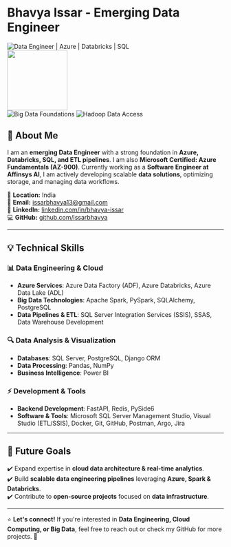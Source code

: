 # Bhavya Issar - Emerging Data Engineer

![Data Engineer | Azure | Databricks | SQL](https://img.shields.io/badge/Data%20Engineer-Azure%20%7C%20Databricks%20%7C%20SQL-blue)  
<img src="https://learn.microsoft.com/media/learn/certification/badges/microsoft-certified-fundamentals-badge.svg" width="140" height="140">  
![Big Data Foundations](https://images.credly.com/size/140x140/images/73055bb1-016d-4aaf-8d03-77904eeedf92/blob)
![Hadoop Data Access](https://images.credly.com/size/140x140/images/dc7b7e5f-2417-4b7a-a335-15a542f5ea6e/blob)  

## 🚀 About Me
I am an **emerging Data Engineer** with a strong foundation in **Azure, Databricks, SQL, and ETL pipelines**. I am also **Microsoft Certified: Azure Fundamentals (AZ-900)**. Currently working as a **Software Engineer at Affinsys AI**, I am actively developing scalable **data solutions**, optimizing storage, and managing data workflows.

📍 **Location:** India  
📧 **Email:** [issarbhavya13@gmail.com](mailto:issarbhavya13@gmail.com)  
🔗 **LinkedIn:** [linkedin.com/in/bhavya-issar](https://www.linkedin.com/in/bhavya-issar-ab2116239/)  
💻 **GitHub:** [github.com/issarbhavya](https://github.com/issarbhavya)  

---

## 💡 Technical Skills

### 📊 Data Engineering & Cloud
- **Azure Services**: Azure Data Factory (ADF), Azure Databricks, Azure Data Lake (ADL)
- **Big Data Technologies**: Apache Spark, PySpark, SQLAlchemy, PostgreSQL
- **Data Pipelines & ETL**: SQL Server Integration Services (SSIS), SSAS, Data Warehouse Development

### 🔍 Data Analysis & Visualization
- **Databases**: SQL Server, PostgreSQL, Django ORM
- **Data Processing**: Pandas, NumPy
- **Business Intelligence**: Power BI

### ⚡ Development & Tools
- **Backend Development**: FastAPI, Redis, PySide6
- **Software & Tools**: Microsoft SQL Server Management Studio, Visual Studio (ETL/SSIS), Docker, Git, GitHub, Postman, Argo, Jira

---

## 🎯 Future Goals
✔️ Expand expertise in **cloud data architecture & real-time analytics**.  
✔️ Build **scalable data engineering pipelines** leveraging **Azure, Spark & Databricks**.  
✔️ Contribute to **open-source projects** focused on **data infrastructure**.  

---

⭐ **Let's connect!** If you're interested in **Data Engineering, Cloud Computing, or Big Data**, feel free to reach out or check my GitHub for more projects. 🚀
